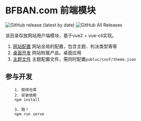 # BFBAN.com 前端模块

![GitHub release (latest by date)](https://img.shields.io/github/v/release/cabbagelol/bfbanApp)
![GitHub All Releases](https://img.shields.io/github/downloads/cabbagelol/bfbanApp/total)

该目录存放网站用户端模块，基于vue2 + vue-cli实现。

1. [网站配置](./public/conf) 网站全局的配置，包含主题、判决类型等等
2. [桌面开发](./desktop) 网站附属产品，桌面应用
3. [主题文件](./public/theme) 主题配置文件，需同时配置`publuc/conf/theme.json`

## 参与开发

```
    1. 取得仓库
    2. 安装依赖
    npm install

    3. 跑！
    npm run serve
```